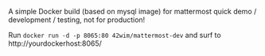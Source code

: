 A simple Docker build (based on mysql image) for mattermost quick demo / development / testing, not for production!

Run ```docker run -d -p 8065:80 42wim/mattermost-dev``` and surf to http://yourdockerhost:8065/ 
